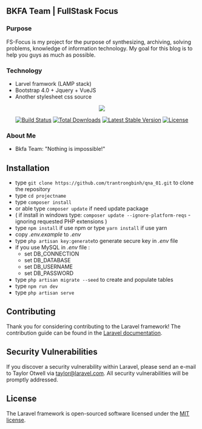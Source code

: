 ## BKFA Team | FullStask Focus ##

### Purpose

FS-Focus is my project for the purpose of synthesizing, archiving, solving problems, knowledge of information technology. My goal for this blog is to help you guys as much as possible.

### Technology

- Larvel framwork (LAMP stack)
- Bootstrap 4.0 + Jquery + VueJS
- Another stylesheet css source

<p align="center"><img src="https://laravel.com/assets/img/components/logo-laravel.svg"></p>

<p align="center">
<a href="https://travis-ci.org/laravel/framework"><img src="https://travis-ci.org/laravel/framework.svg" alt="Build Status"></a>
<a href="https://packagist.org/packages/laravel/framework"><img src="https://poser.pugx.org/laravel/framework/d/total.svg" alt="Total Downloads"></a>
<a href="https://packagist.org/packages/laravel/framework"><img src="https://poser.pugx.org/laravel/framework/v/stable.svg" alt="Latest Stable Version"></a>
<a href="https://packagist.org/packages/laravel/framework"><img src="https://poser.pugx.org/laravel/framework/license.svg" alt="License"></a>
</p>

### About Me

- Bkfa Team:
	"Nothing is impossible!"

## Installation

* type `git clone https://github.com/trantrongbinh/qna_01.git` to clone the repository 
* type `cd projectname`
* type `composer install`
* or able type `composer update` if need update package
* ( if install in windows type: `composer update --ignore-platform-reqs` - ignoring requested PHP extensions )
* type `npm install` if use npm or type `yarn install` if use yarn
* copy *.env.example* to *.env*
* type `php artisan key:generate`to generate secure key in *.env* file
* if you use MySQL in *.env* file :
   * set DB_CONNECTION
   * set DB_DATABASE
   * set DB_USERNAME
   * set DB_PASSWORD
* type `php artisan migrate --seed` to create and populate tables
* type `npm run dev`
* type `php artisan serve`

## Contributing

Thank you for considering contributing to the Laravel framework! The contribution guide can be found in the [Laravel documentation](https://laravel.com/docs/contributions).

## Security Vulnerabilities

If you discover a security vulnerability within Laravel, please send an e-mail to Taylor Otwell via [taylor@laravel.com](mailto:taylor@laravel.com). All security vulnerabilities will be promptly addressed.

## License

The Laravel framework is open-sourced software licensed under the [MIT license](https://opensource.org/licenses/MIT).
